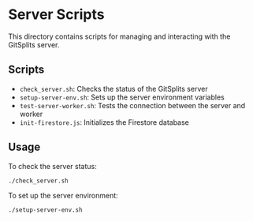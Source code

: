 # Server Scripts

This directory contains scripts for managing and interacting with the GitSplits server.

## Scripts

- `check_server.sh`: Checks the status of the GitSplits server
- `setup-server-env.sh`: Sets up the server environment variables
- `test-server-worker.sh`: Tests the connection between the server and worker
- `init-firestore.js`: Initializes the Firestore database

## Usage

To check the server status:

```bash
./check_server.sh
```

To set up the server environment:

```bash
./setup-server-env.sh
```

